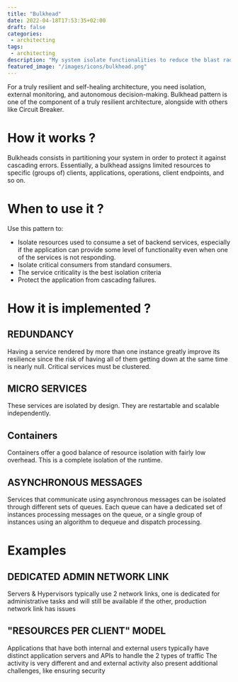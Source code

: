 ```yaml
---
title: "Bulkhead"
date: 2022-04-18T17:53:35+02:00
draft: false
categories: 
 - architecting
tags: 
 - architecting 
description: "My system isolate functionalities to reduce the blast radius when problems occur"
featured_image: "/images/icons/bulkhead.png"
---
```


For a truly resilient and self-healing architecture, you need isolation, external monitoring, and autonomous decision-making. Bulkhead pattern is one of the component of a truly resilient architecture, alongside with others like Circuit Breaker.

# How it works ?
Bulkheads consists in partitioning your system in order to protect it against cascading errors. Essentially, a bulkhead assigns limited resources to specific (groups of) clients, applications, operations, client endpoints, and so on.

# When to use it ?
Use this pattern to:
- Isolate resources used to consume a set of backend services, especially if the application can provide some level of functionality even when one of the services is not responding.
- Isolate critical consumers from standard consumers.
- The service criticality is the best isolation criteria
- Protect the application from cascading failures.

# How it is implemented ?

## REDUNDANCY
Having a service rendered by more than one instance greatly improve its resilience since the risk of having all of them getting down at the same time is nearly null.
Critical services must be clustered.

## MICRO SERVICES
These services are isolated by design. They are restartable and scalable independently.

## Containers
Containers offer a good balance of resource isolation with fairly low overhead. This is a complete isolation of the runtime.

## ASYNCHRONOUS MESSAGES
Services that communicate using asynchronous messages can be isolated through different sets of queues. Each queue can have a dedicated set of instances processing messages on the queue, or a single group of instances using an algorithm to dequeue and dispatch processing.

# Examples

## DEDICATED ADMIN NETWORK LINK
Servers & Hypervisors typically use 2 network links, one is dedicated for administrative tasks and will still be available if the other, production network link has issues

## "RESOURCES PER CLIENT" MODEL

Applications that have both internal and external users typically have distinct application servers and APIs to handle the 2 types of traffic
The activity is very different and and external activity also present additional challenges, like ensuring security